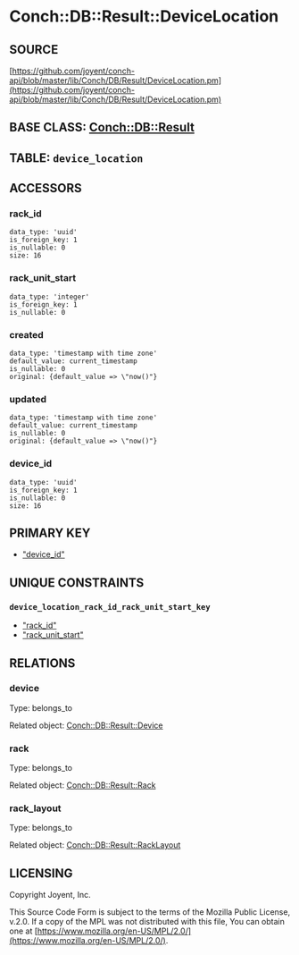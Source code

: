 # Conch::DB::Result::DeviceLocation

## SOURCE

[https://github.com/joyent/conch-api/blob/master/lib/Conch/DB/Result/DeviceLocation.pm](https://github.com/joyent/conch-api/blob/master/lib/Conch/DB/Result/DeviceLocation.pm)

## BASE CLASS: [Conch::DB::Result](../modules/Conch%3A%3ADB%3A%3AResult)

## TABLE: `device_location`

## ACCESSORS

### rack\_id

```
data_type: 'uuid'
is_foreign_key: 1
is_nullable: 0
size: 16
```

### rack\_unit\_start

```
data_type: 'integer'
is_foreign_key: 1
is_nullable: 0
```

### created

```
data_type: 'timestamp with time zone'
default_value: current_timestamp
is_nullable: 0
original: {default_value => \"now()"}
```

### updated

```
data_type: 'timestamp with time zone'
default_value: current_timestamp
is_nullable: 0
original: {default_value => \"now()"}
```

### device\_id

```
data_type: 'uuid'
is_foreign_key: 1
is_nullable: 0
size: 16
```

## PRIMARY KEY

- ["device\_id"](#device_id)

## UNIQUE CONSTRAINTS

### `device_location_rack_id_rack_unit_start_key`

- ["rack\_id"](#rack_id)
- ["rack\_unit\_start"](#rack_unit_start)

## RELATIONS

### device

Type: belongs\_to

Related object: [Conch::DB::Result::Device](../modules/Conch%3A%3ADB%3A%3AResult%3A%3ADevice)

### rack

Type: belongs\_to

Related object: [Conch::DB::Result::Rack](../modules/Conch%3A%3ADB%3A%3AResult%3A%3ARack)

### rack\_layout

Type: belongs\_to

Related object: [Conch::DB::Result::RackLayout](../modules/Conch%3A%3ADB%3A%3AResult%3A%3ARackLayout)

## LICENSING

Copyright Joyent, Inc.

This Source Code Form is subject to the terms of the Mozilla Public License,
v.2.0. If a copy of the MPL was not distributed with this file, You can obtain
one at [https://www.mozilla.org/en-US/MPL/2.0/](https://www.mozilla.org/en-US/MPL/2.0/).
